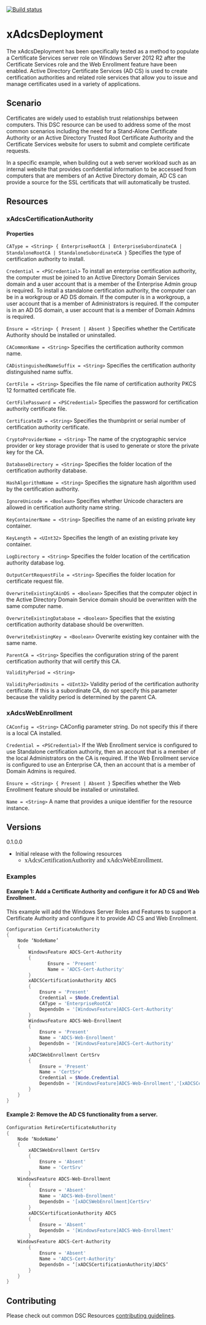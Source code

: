 [![Build status](https://ci.appveyor.com/api/projects/status/2uua9s0qgmfmqqrh/branch/master?svg=true)](https://ci.appveyor.com/project/PowerShell/xadcsdeployment/branch/master)

# xAdcsDeployment

The xAdcsDeployment has been specifically tested as a method to populate a Certificate Services server role on Windows Server 2012 R2 after the Certificate Services role and the Web Enrollment feature have been enabled.
Active Directory Certificate Services (AD CS) is used to create certification authorities and related role services that allow you to issue and manage certificates used in a variety of applications. 

## Scenario

Certificates are widely used to establish trust relationships between computers.
This DSC resource can be used to address some of the most common scenarios including the need for a Stand-Alone Certificate Authority or an Active Directory Trusted Root Certificate Authority and the Certificate Services website for users to submit and complete certificate requests. 

In a specific example, when building out a web server workload such as an internal website that provides confidential information to be accessed from computers that are members of an Active Directory domain, AD CS can provide a source for the SSL certificats that will automatically be trusted. 

## Resources

### xAdcsCertificationAuthority

#### Properties

`CAType = <String> { EnterpriseRootCA | EnterpriseSubordinateCA | StandaloneRootCA | StandaloneSubordinateCA }`
  Specifies the type of certification authority to install.
  
`Credential = <PSCredential>` 
  To install an enterprise certification authority, the computer must be joined to an Active Directory Domain Services domain and a user account that is a member of the Enterprise Admin group is required.
  To install a standalone certification authority, the computer can be in a workgroup or AD DS domain.
  If the computer is in a workgroup, a user account that is a member of Administrators is required.
  If the computer is in an AD DS domain, a user account that is a member of Domain Admins is required. 
  
`Ensure = <String> { Present | Absent }`
  Specifies whether the Certificate Authority should be installed or uninstalled. 
  
`CACommonName = <String>`
  Specifies the certification authority common name. 
  
`CADistinguishedNameSuffix = <String>`
  Specifies the certification authority distinguished name suffix. 
  
`CertFile = <String>`
  Specifies the file name of certification authority PKCS 12 formatted certificate file. 
  
`CertFilePassword = <PSCredential>`
  Specifies the password for certification authority certificate file. 
  
`CertificateID = <String>`
  Specifies the thumbprint or serial number of certification authority certificate. 
  
`CryptoProviderName = <String>`
  The name of the cryptographic service provider or key storage provider that is used to generate or store the private key for the CA. 
  
`DatabaseDirectory = <String>`
  Specifies the folder location of the certification authority database. 
  
`HashAlgorithmName = <String>`
  Specifies the signature hash algorithm used by the certification authority. 
  
`IgnoreUnicode = <Boolean>`
  Specifies whether Unicode characters are allowed in certification authority name string. 
  
`KeyContainerName = <String>`
  Specifies the name of an existing private key container. 
  
`KeyLength = <UInt32>`
  Specifies the length of an existing private key container. 
  
`LogDirectory = <String>`
  Specifies the folder location of the certification authority database log. 
  
`OutputCertRequestFile = <String>`
  Specifies the folder location for certificate request file. 
  
`OverwriteExistingCAinDS = <Boolean>`
  Specifies that the computer object in the Active Directory Domain Service domain should be overwritten with the same computer name. 
  
`OverwriteExistingDatabase = <Boolean>`
  Specifies that the existing certification authority database should be overwritten. 
  
`OverwriteExistingKey = <Boolean>`
  Overwrite existing key container with the same name. 
  
`ParentCA = <String>`
  Specifies the configuration string of the parent certification authority that will certify this CA. 
  
`ValidityPeriod = <String>`

`ValidityPeriodUnits = <UInt32>`
  Validity period of the certification authority certificate.
  If this is a subordinate CA, do not specify this parameter because the validity period is determined by the parent CA. 

### xAdcsWebEnrollment

`CAConfig = <String>`
  CAConfig parameter string. 
  Do not specify this if there is a local CA installed. 
  
`Credential = <PSCredential>`
  If the Web Enrollment service is configured to use Standalone certification authority, then an account that is a member of the local Administrators on the CA is required.
  If the Web Enrollment service is configured to use an Enterprise CA, then an account that is a member of Domain Admins is required. 
  
`Ensure = <String> { Present | Absent }`
  Specifies whether the Web Enrollment feature should be installed or uninstalled. 
  
`Name = <String>`
  A name that provides a unique identifier for the resource instance. 

## Versions

0.1.0.0

*   Initial release with the following resources 
    *   <span style="font-family:Calibri; font-size:medium">xAdcsCertificationAuthority and xAdcsWebEnrollment.</span> 

### Examples

#### Example 1: Add a Certificate Authority and configure it for AD CS and Web Enrollment. 

This example will add the Windows Server Roles and Features to support a Certificate Authority and configure it to provide AD CS and Web Enrollment.

```powershell
Configuration CertificateAuthority
{        
    Node ‘NodeName’ 
    {  
    	WindowsFeature ADCS-Cert-Authority
        {
               Ensure = 'Present'
               Name = 'ADCS-Cert-Authority'
        }
        xADCSCertificationAuthority ADCS
        {
            Ensure = 'Present'
            Credential = $Node.Credential
            CAType = 'EnterpriseRootCA'
            DependsOn = '[WindowsFeature]ADCS-Cert-Authority'              
        }
        WindowsFeature ADCS-Web-Enrollment
        {
            Ensure = 'Present'
            Name = 'ADCS-Web-Enrollment'
            DependsOn = '[WindowsFeature]ADCS-Cert-Authority'
        }
        xADCSWebEnrollment CertSrv
        {
            Ensure = 'Present'
            Name = 'CertSrv'
            Credential = $Node.Credential
            DependsOn = '[WindowsFeature]ADCS-Web-Enrollment','[xADCSCertificationAuthority]ADCS'
        } 
    }  
} 
```

#### Example 2: Remove the AD CS functionality from a server. 

```powershell
Configuration RetireCertificateAuthority
{        
    Node ‘NodeName’ 
    {  
        xADCSWebEnrollment CertSrv
        {
            Ensure = 'Absent'
            Name = 'CertSrv'
        }
	WindowsFeature ADCS-Web-Enrollment
        {
            Ensure = 'Absent'
            Name = 'ADCS-Web-Enrollment'
            DependsOn = '[xADCSWebEnrollment]CertSrv'
        }
        xADCSCertificationAuthority ADCS
        {
            Ensure = 'Absent'
            DependsOn = '[WindowsFeature]ADCS-Web-Enrollment'              
        }
	WindowsFeature ADCS-Cert-Authority
        {
            Ensure = 'Absent'
            Name = 'ADCS-Cert-Authority'
            DependsOn = ‘[xADCSCertificationAuthority]ADCS’
        }        
    }  
}
```

## Contributing
Please check out common DSC Resources [contributing guidelines](https://github.com/PowerShell/DscResource.Kit/blob/master/CONTRIBUTING.md).
